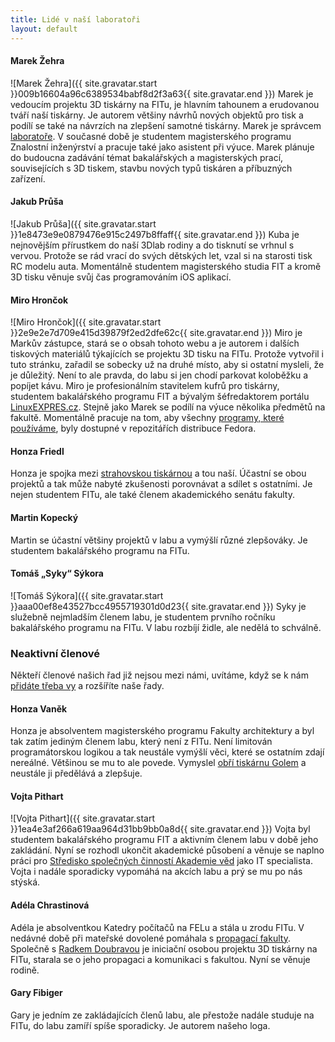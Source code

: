 ```yaml
---
title: Lidé v naší laboratoři
layout: default
---
```


#### Marek Žehra
![Marek Žehra]({{ site.gravatar.start }}009b16604a96c6389534babf8d2f3a63{{ site.gravatar.end }}) Marek je vedoucím projektu 3D tiskárny na FITu, je hlavním tahounem a erudovanou tváří naší tiskárny. Je autorem většiny návrhů nových objektů pro tisk a podílí se také na návrzích na zlepšení samotné tiskárny. Marek je správcem [laboratoře](kontakt). V současné době je studentem magisterského programu Znalostní inženýrství a pracuje také jako asistent při výuce. Marek plánuje do budoucna zadávání témat bakalářských a magisterských prací, souvisejících s 3D tiskem, stavbu nových typů tiskáren a příbuzných zařízení.


#### Jakub Průša
![Jakub Průša]({{ site.gravatar.start }}1e8473e9e0879476e915c2497b8ffaff{{ site.gravatar.end }})
Kuba je nejnovějším přírustkem do naší 3Dlab rodiny a do tisknutí se vrhnul s vervou. Protože se rád vrací do svých dětských let, vzal si na starosti tisk RC modelu auta. Momentálně studentem magisterského studia FIT a kromě 3D tisku věnuje svůj čas programováním iOS aplikací.


#### Miro Hrončok
![Miro Hrončok]({{ site.gravatar.start }}2e9e2e7d709e415d39879f2ed2dfe62c{{ site.gravatar.end }}) Miro je Markův zástupce, stará se o obsah tohoto webu a je autorem i dalších tiskových materiálů týkajících se projektu 3D tisku na FITu. Protože vytvořil i tuto stránku, zařadil se sobecky už na druhé místo, aby si ostatní mysleli, že je důležitý. Není to ale pravda, do labu si jen chodí parkovat koloběžku a popíjet kávu. Miro je profesionálním stavitelem kufrů pro tiskárny, studentem bakalářského programu FIT a bývalým šéfredaktorem portálu [LinuxEXPRES.cz](http://www.linuxexpres.cz/). Stejně jako Marek se podílí na výuce několika předmětů na fakultě. Momentálně pracuje na tom, aby všechny [programy, které používáme](aplikace), byly dostupné v repozitářích distribuce Fedora.

#### Honza Friedl
Honza je spojka mezi [strahovskou tiskárnou](http://3dtiskarna.sh.cvut.cz/) a tou naší. Účastní se obou projektů a tak může nabyté zkušenosti porovnávat a sdílet s ostatními. Je nejen studentem FITu, ale také členem akademického senátu fakulty.

#### Martin Kopecký
Martin se účastní většiny projektů v labu a vymýšlí různé zlepšováky. Je studentem bakalářského programu na FITu.

#### Tomáš „Syky“ Sýkora
![Tomáš Sýkora]({{ site.gravatar.start }}aaa00ef8e43527bcc4955719301d0d23{{ site.gravatar.end }}) Syky je služebně nejmladším členem labu, je studentem prvního ročníku bakalářského programu na FITu. V labu rozbíjí židle, ale nedělá to schválně.

### Neaktivní členové
Někteří členové našich řad již nejsou mezi námi, uvítáme, když se k nám [přidáte třeba vy](kontakt) a rozšíříte naše řady.

#### Honza Vaněk
Honza je absolventem magisterského programu Fakulty architektury a byl tak zatím jediným členem labu, který není z FITu. Není limitován programátorskou logikou a tak neustále vymýšlí věci, které se ostatním zdají nereálné. Většinou se mu to ale povede. Vymyslel [obří tiskárnu Golem](tiskarny#golem) a neustále ji předělává a zlepšuje.

#### Vojta Pithart
![Vojta Pithart]({{ site.gravatar.start }}1ea4e3af266a619aa964d31bb9bb0a8d{{ site.gravatar.end }}) Vojta byl studentem bakalářského programu FIT a aktivním členem labu v době jeho zakládání. Nyní se rozhodl ukončit akademické působení a věnuje se naplno práci pro [Středisko společných činností Akademie věd](http://www.ssc.cas.cz/) jako IT specialista. Vojta i nadále sporadicky vypomáhá na akcích labu a prý se mu po nás stýská.

#### Adéla Chrastinová
Adéla je absolventkou Katedry počítačů na FELu a stála u zrodu FITu. V nedávné době při mateřské dovolené pomáhala s [propagací fakulty](http://www.fit.cvut.cz/fakulta/kontakty/pr). Společně s [Radkem Doubravou](https://usermap.cvut.cz/profile/doubrra1/) je iniciační osobou projektu 3D tiskárny na FITu, starala se o jeho propagaci a komunikaci s fakultou. Nyní se věnuje rodině.

#### Gary Fibiger
Gary je jedním ze zakládajících členů labu, ale přestože nadále studuje na FITu, do labu zamíří spíše sporadicky. Je autorem našeho loga.
